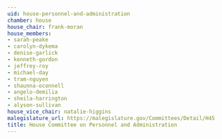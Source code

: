 ```yaml
---
uid: house-personnel-and-administration
chamber: house
house_chair: frank-moran
house_members:
- sarah-peake
- carolyn-dykema
- denise-garlick
- kenneth-gordon
- jeffrey-roy
- michael-day
- tram-nguyen
- shaunna-oconnell
- angelo-demilia
- sheila-harrington
- alyson-sullivan
house_vice_chair: natalie-higgins
malegislature_url: https://malegislature.gov/Committees/Detail/H45
title: House Committee on Personnel and Administration
---
```

